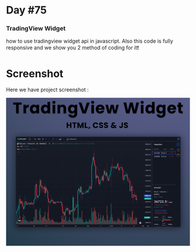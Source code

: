 # Day #75

### TradingView Widget
how to use tradingview widget api in javascript. Also this code is fully responsive and we show you 2 method of coding for it❗️

# Screenshot
Here we have project screenshot :

![screenshot](screenshot.png)